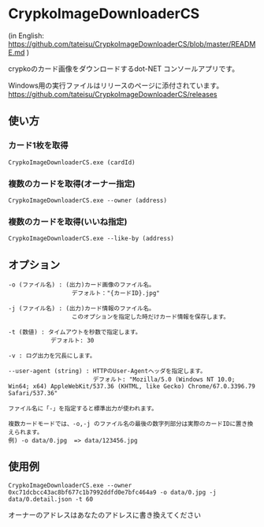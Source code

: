 # CrypkoImageDownloaderCS

(in English: https://github.com/tateisu/CrypkoImageDownloaderCS/blob/master/README.md )

crypkoのカード画像をダウンロードするdot-NET コンソールアプリです。

Windows用の実行ファイルはリリースのページに添付されています。
https://github.com/tateisu/CrypkoImageDownloaderCS/releases

## 使い方

### カード1枚を取得

```CrypkoImageDownloaderCS.exe (cardId)```

### 複数のカードを取得(オーナー指定)

```CrypkoImageDownloaderCS.exe --owner (address)```

### 複数のカードを取得(いいね指定)

```CrypkoImageDownloaderCS.exe --like-by (address)```

## オプション

```
-o (ファイル名) : (出力)カード画像のファイル名。
                  デフォルト："{カードID}.jpg"

-j (ファイル名) : (出力)カード情報のファイル名。
                  このオプションを指定した時だけカード情報を保存します。

-t (数値) : タイムアウトを秒数で指定します。
            デフォルト: 30

-v : ログ出力を冗長にします。

--user-agent (string) : HTTPのUser-Agentヘッダを指定します。
                        デフォルト: "Mozilla/5.0 (Windows NT 10.0; Win64; x64) AppleWebKit/537.36 (KHTML, like Gecko) Chrome/67.0.3396.79 Safari/537.36"

ファイル名に「-」を指定すると標準出力が使われます。

複数カードモードでは、-o,-j のファイル名の最後の数字列部分は実際のカードIDに置き換えられます。
例) -o data/0.jpg  => data/123456.jpg
```

## 使用例

```CrypkoImageDownloaderCS.exe --owner 0xc71dcbcc43ac8bf677c1b7992ddfd0e7bfc464a9 -o data/0.jpg -j data/0.detail.json -t 60```

オーナーのアドレスはあなたのアドレスに書き換えてください


